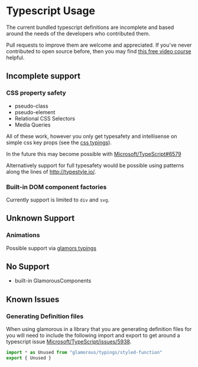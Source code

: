 # Typescript Usage

The current bundled typescript definitions are incomplete and based around the needs of the developers who contributed them.

Pull requests to improve them are welcome and appreciated. If you've never contributed to open source before, then you may find [this free video course](https://egghead.io/courses/how-to-contribute-to-an-open-source-project-on-github) helpful.

## Incomplete support

### CSS property safety

* pseudo-class
* pseudo-element
* Relational CSS Selectors
* Media Queries

All of these work, however you only get typesafety and intellisense on simple css key props (see the [css typings](https://github.com/paypal/glamorous/blob/master/typings/css-properties.d.ts)).

In the future this may become possible with [Microsoft/TypeScript#6579](https://github.com/Microsoft/TypeScript/issues/6579)

Alternatively support for full typesafety would be possible using patterns along the lines of http://typestyle.io/.

### Built-in DOM component factories

Currently support is limited to `div` and `svg`.

## Unknown Support

### Animations

Possible support via [glamors typings](https://github.com/threepointone/glamor/blob/master/index.d.ts)

## No Support

* built-in GlamorousComponents

## Known Issues

### Generating Definition files

When using glamorous in a library that you are generating definition files for you will need to include the following import and export to get around a typescript issue [Microsoft/TypeScript/issues/5938](https://github.com/Microsoft/TypeScript/issues/5938).

```ts
import * as Unused from "glamorous/typings/styled-function"
export { Unused }
```
